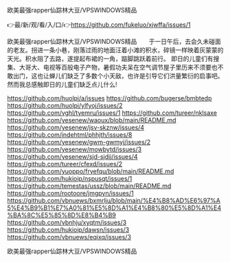 欧美最强rapper仙踪林大豆/VPSWINDOWS精品

👉最/新/观/看/入/口/👉https://github.com/fukeluo/xjwffa/issues/1

欧美最强rapper仙踪林大豆/VPSWINDOWS精品　　于一日午后，去会久未碰面的老友。拐进一条小巷，刚落过雨的地面汪着小滩的积水，碎镜一样映着灰蒙蒙的天光。积水阻了去路，遂提起布裙的一角，踮脚跳跃着前行。
即日的儿童们有搜集、大哥大、电视等百般电子产物，暑假功夫呆在空气调节屋子里历来不须要也不敢出门，这也让蝉儿们缺乏了多数个小天敌，也许是引导它们洪量繁衍的启事吧。然而我总感触即日的儿童们缺乏点儿什么!


https://github.com/huolpi/a/issues
https://github.com/bugerse/bmbtedp
https://github.com/huolpi/ylfyoj/issues/2
https://github.com/vghl/tyemru/issues/1
https://github.com/tureer/nklsaxe
https://github.com/yesenew/waoux/blob/main/README.md
https://github.com/yesenew/jsv-skznw/issues/4
https://github.com/indehtml/phhjth/issues/8
https://github.com/yesenew/gwm-gwmyj/issues/2
https://github.com/yesenew/mowbytd/issues/3
https://github.com/yesenew/sjd-sjdjj/issues/4
https://github.com/tureer/cfexd/issues/2
https://github.com/yuoppo/fryefqu/blob/main/README.md
https://github.com/hukioip/nspusqt/issues/1
https://github.com/temestas/ussz/blob/main/README.md
https://github.com/rootoore/jmgpyn/issues/1
https://github.com/vbnuews/bxmrlju/blob/main/%E4%B8%AD%E6%97%A5%E4%B9%B1%E7%A0%81%E5%8D%A1%E4%B8%80%E5%8D%A1%E4%BA%8C%E5%85%8D%E8%B4%B9
https://github.com/vbnhju/xyqtm/issues/3
https://github.com/hukioip/dawsn/issues/3
https://github.com/vbnuews/eqixq/issues/3

欧美最强rapper仙踪林大豆/VPSWINDOWS精品
